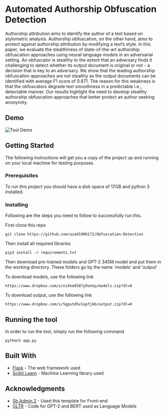 # Automated Authorship Obfuscation Detection
Authorship attribution aims to identify the author  of  a  text  based  on  stylometric  analysis. Authorship  obfuscation,  on  the  other  hand, aims to protect against authorship attribution by modifying a text’s style.  In this paper, we evaluate the stealthiness of state-of-the-art authorship obfuscation approaches using neural language models in an adversarial setting.  An obfuscator is stealthy to the extent that an adversary finds it challenging to detect whether its output document is original or not - a decision that is key to an adversary.  We show that the leading authorship obfuscation approaches are not stealthy as the output documents can be identified with average F1 score of 0.871. The reason for this weakness is that the obfuscators degrade text smoothness in a predictable i.e., detectable manner.  Our results highlight the need to develop stealthy authorship obfuscation approaches that better protect an author seeking anonymity.

## Demo
![Tool Demo](https://github.com/asad1996172/Obfuscation-Detection/blob/master/final_demo.gif)

## Getting Started

The following instructions will get you a copy of the project up and running on your local machine for testing purposes.

### Prerequisites

To run this project you should have a disk space of 17GB and python 3 installed.

### Installing

Following are the steps you need to follow to successfully run this.

First clone this repo

```
git clone https://github.com/asad1996172/Obfuscation-Detection
```

Then install all required libraries

```
pip3 install -r requirements.txt
```

Then download pre-trained models and GPT-2 345M model and put them in the working directory. These folders go by the name 'models' and 'output' 

To download models, use the following link
```
https://www.dropbox.com/s/nikke8387y9smtp/models.zip?dl=0
```

To download output, use the following link
```
https://www.dropbox.com/s/5gputd5v1apfjkb/output.zip?dl=0
```

## Running the tool

In order to run the tool, simply run the following command

```
python3 app.py
```

## Built With

* [Flask](http://flask.palletsprojects.com/en/1.1.x/) - The web framework used
* [Scikit Learn](https://scikit-learn.org/stable/) - Machine Learning library used


## Acknowledgments

* [Sb Admin 2](https://startbootstrap.com/themes/sb-admin-2/) - Used this template for Front-end
* [GLTR](https://github.com/HendrikStrobelt/detecting-fake-text) - Code for GPT-2 and BERT used as Language Models

